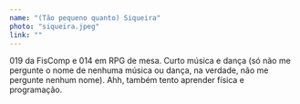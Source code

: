 ```yaml
---
name: "(Tão pequeno quanto) Siqueira"
photo: "siqueira.jpeg"
link: ""
---
```

019 da FisComp e 014 em RPG de mesa. Curto música e dança (só não me pergunte o nome de nenhuma música ou dança, na verdade, não me pergunte nenhum nome). Ahh, também tento aprender física e programação.